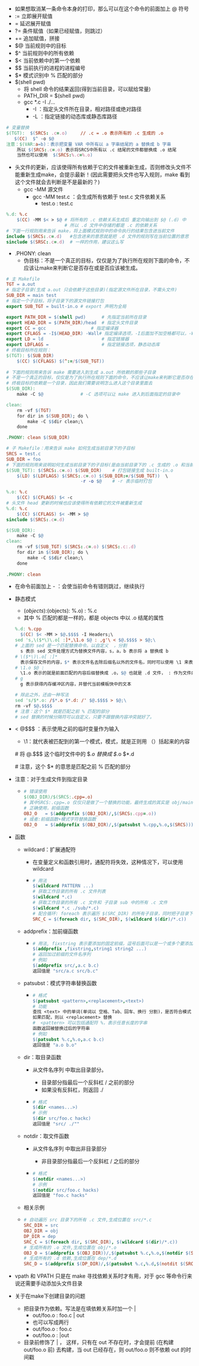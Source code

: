 + 如果想取消某一条命令本身的打印，那么可以在这个命令的前面加上 @ 符号
+ := 立即展开赋值
+ = 延迟展开赋值
+ ?= 条件赋值（如果已经赋值，则跳过）
+ += 追加赋值，拼接
+ $@  当前规则中的目标
+ $^  当前规则中的所有依赖
+ $<  当前依赖中的第一个依赖
+ $$  当前执行的进程的进程编号
+ $*  模式识别中 % 匹配的部分
+ $(shell pwd)
  + 将 shell 命令的结果返回(得到当前目录，可以赋给常量)
  + PATH_DIR = $(shell pwd)
  + gcc *.c -I ./...
    + -I ：指定头文件所在目录，相对路径或绝对路径
    + -L ：指定链接的动态库或静态库路径
```makefile
# 变量替换
$(TGT):  $(SRCS: .c=.o) 	// .c = .o 表示所有的 .c 生成的 .o 
   $(CC)  $^ -o $@
注意：$(VAR:a=b)：表示把变量 VAR 中所有以 a 字串结尾的 a 替换成 b 字串
    所以 $(SRCS:.c=.o) 表示将SRCS中所有以 .c 结尾的文件都替换成 .o 结尾
    当然也可以使用  $(SRCS:%.c=%.o)
```

+ 头文件的更新，应该使得所有依赖于它的文件被重新生成，否则修改头文件不能重新生成make，会提示最新！(因此需要把头文件也写入规则，make 看到这个文件就会去判断是不是最新的？)
  + gcc -MM 源文件
    + gcc -MM test.c ：会生成所有依赖于 test.c 文件依赖关系
      + test.o : test.c

```makefile
%.d: %.c
	$(CC) -MM $< > $@ # 将所有的 .c 依赖关系生成后 重定向输出到 $@ (.d) 中
					  # 所以 .d 文件中存储的都是 .c 的依赖关系
# 下面一行规则用来告诉 make，将上面模式规则中的命令执行的结果包含进当前文件
include $(SRCS:.c=.d)	#包含进来的意思就是把 .d 文件的规则写在当前位置的意思
sinclude $(SRSC:.c=.d)	# 一样的作用，建议这么写
```

+ .PHONY: clean
  + 伪目标：不是一个真正的目标，仅仅是为了执行所在规则下面的命令，不应该让make来判断它是否存在或是否应该被生成。

```makefile
# 主 Makefile
TGT = a.out
# 指定子目录(生成 a.out 只会依赖于这些目录)(指定源文件所在目录，不需头文件)
SUB_DIR = main test
# 指定一个子目标，将子目录下的源文件链接打包
export SUB_TGT = built-in.o	# export 声明为全局

export PATH_DIR = $(shell pwd)		# 先指定当前所在目录
export HEAD_DIR = $(PATH_DIR)/head	# 指定头文件目录
export CC = gcc					# 指定编译器
export CFLAGS = -I$(HEAD_DIR) -Wall# 指定编译选项，-I后面加不加空格都可以，-Wall指定警告选项
export LD = ld						# 指定链接器
export LDFLAGS = 					# 指定链接选项，静态动态库
# 终极目标所在规则：
$(TGT): $(SUB_DIR)
	$(CC) $(CFLAGS) $(^:=/$(SUB_TGT))
	
# 下面的规则用来告诉 make 需要进入到生成 a.out 所依赖的那些子目录
# 不是一个真正的目标，仅仅是为了执行所在规则下面的命令，不应该让make来判断它是否存在或是否应该被生成
# 终极目标的依赖是一个目录，因此我们需要说明怎么进入这个目录里面去
$(SUB_DIR):
	make -C $@				# -C 选项可以让 make 进入到后面指定的目录中

clean:
	rm -vf $(TGT) 
	for dir in $(SUB_DIR); do \
		make -C $$dir clean;\
	done

.PHONY: clean $(SUB_DIR)
```

```makefile
# 子 Makefile：用来告诉 make 如何生成当前目录下的子目标
SRCS = test.c
SUB_DIR = foo
# 下面的规则用来说明如何生成当前目录下的子目标(是由当前目录下的 .c 生成的 .o 和当前目录下的子目录下的子目标临时打包生成)
$(SUB_TGT): $(SRCS:.c=.o) $(SUB_DIR)	# 打包链接生成 built-in.o
	$(LD) $(LDFLAGS) $(SRCS:.c=.o) $(SUB_DIR:=/$(SUB_TGT))	\
							-r -o $@	# -r 表示临时打包	

%.o: %.c
	$(CC) $(CFLAGS) $< -c
# 头文件 head 更新的时候也应该使得所有依赖它的文件被重新生成
%.d: %.c
	$(CC) $(CFLAGS) $< -MM > $@
sinclude $(SRCS:.c=.d)

$(SUB_DIR):
	make -C $@
clean:
	rm -vf $(SUB_TGT) $(SRCS:.c=.o) $(SRCS:.c:.d)
	for dir in $(SUB_DIR); do \
		make -C $$dir clean;\
	done
	
.PHONY: clean
```

+ 在命令前面加上 - ：会使当前命令有错则跳过，继续执行

+ 静态模式

  + $(objects): %.o : %.c  ：表示 ($(objects): %.o) :  %.c
  + 其中 % 匹配的都是一样的，都是 objects 中以 .o 结尾的属性

  ```makefile
  %.d: %.cpp
  	$(CC) $< -MM > $@.$$$$ -I Headers;\
  sed 's,\($*\)\.o[ :]*,\1.o $@ : ,g'\ < $@.$$$$ > $@;\
  # 上面的 sed 是一个匹配替换命令。以自定义  ，分割
  	s 表示 sed 文件处理方式为替换文件内容，s，a，b 表示将 a 替换成 b
  # \($*\)\.o[ :]*
  	表示保存文件的内容，$* 表示文件名去除后缀名以外的文件名，同时可以使用 \1 来表示
  # \1.o $@ : 
  	\1.o 表示的就是前面匹配的内容后缀替换成 .o，$@ 也就是 .d 文件， : 作为文件内容
  # g
  	g 表示获得内存缓冲区内容，并替代当前模板快中的文本
  
  # 除此之外，还由一种写法
  sed 's/$*.o: /$*.o $*.d: /' $@.$$$$ > $@;\
  rm -vf $@.$$$$
  # 注意：这个 $* 就是匹配之前 % 匹配的部分
  # sed 替换的时候分隔符可以自定义，只要不跟替换内容冲突就好了。
  ```

  
  
+ < $@$$$$ ：表示使用之前的临时变量作为输入
  + \1：就代表被匹配到的第一个模式，模式，就是正则用 （）括起来的内容

  \# 将 $@.$$$$ 这个临时文件中的 $*.o 替换成 $*.o $*.d
  
  \# 注意，这个 $* 的意思是匹配之前 % 匹配的部分
  
+ 注意：对于生成文件到指定目录

  + ```makefile
    # 错误使用
    $(OBJ_DIR)/$(SRCS:.cpp=.o)
    # 其中SRCS:.cpp=.o 仅仅只是做了一个替换的功能，最终生成的其实是 obj/main.o area.o
    # 正确使用，前缀函数
    OBJ_O   = $(addprefix $(OBJ_DIR)/,$(SRCS:.cpp=.o))
    # 或者:前缀函数+模式字符替换函数
    OBJ_O   = $(addprefix $(OBJ_DIR)/,$(patsubst %.cpp,%.o,$(SRCS)))
    ```

+ 函数

  + wildcard：扩展通配符

    + 在变量定义和函数引用时，通配符将失效，这种情况下，可以使用 wildcard

    + ```makefile
      # 用法
      $(wildcard PATTERN ...)
      # 获取工作目录的所有 .c 文件列表
      $(wildcard *.c) 
      # 获取工作目录的所有 .c 文件和 子目录 sub 中的所有 .c 文件
      $(wildcard *.c ./sub/*.c)
      # 配合循环: foreach 表示遍历 $(SRC_DIR) 的所有子目录，同时把子目录下的 .c 遍历出来
      SRC_C = $(foreach dir, $(SRC_DIR), $(wildcard $(dir)/*.c))
      ```

  + addprefix：加前缀函数

    + ```makefile
      # 用法, fixstring 表示要添加的固定前缀，逗号后面可以是一个或多个要添加前缀的子字符串，多个字符串以空格隔开
      $(addprefix ,fixstring,string1 string2 ...)
      # 返回加过前缀的文件名序列
      # 例如
      $(addprefix src/,a.c b.c)
      返回值是 "src/a.c src/b.c"
      ```

  + patsubst：模式字符串替换函数

    + ```makefile
      # 格式
      $(patsubst <pattern>,<replacement>,<text>)
      # 功能
      查找 <text> 中的单词(单词以 空格、Tab、回车、换行 分割)，是否符合模式 <pattern>
      如果匹配，则以 <replacement> 替换
      #  <pattern> 可以包括通配符 %，表示任意长度的字串
      函数返回被替换过后的字符串
      # 例如
      $(patsubst %.c,%.o,a.c b.c)
      返回值是 "a.o b.o"
      ```

  + dir：取目录函数

    + 从文件名序列 <names> 中取出目录部分。

      + 目录部分指最后一个反斜杠 / 之前的部分
      + 如果没有反斜杠，则返回 ./

    + ```makefile
      # 格式
      $(dir <names...>)
      # 示例
      $(dir src/foo.c hackc)
      返回值是 "src/ ./""
      ```

  + notdir：取文件函数

    + 从文件名序列 <names> 中取出非目录部分

      + 非目录部分指最后一个反斜杠 / 之后的部分

    + ```makefile
      # 格式
      $(notdir <names...>)
      # 示例
      $(notdir src/foo.c hacks)
      返回值是 "foo.c hacks"
      ```

  + 相关示例

  + ```makefile
    # 自动遍历 src 目录下的所有 .c 文件,生成位置在 src/*.c
    SRC_DIR = src
    OBJ_DIR = obj
    DP_DIR = dep
    SRC_C = $(foreach dir, $(SRC_DIR), $(wildcard $(dir)/*.c))
    # 生成所有的 .o 文件,生成位置在 obj/*.o
    OBJ_O = $(addprefix $(OBJ_DIR))/,$(patsubst %.c,%.o,$(notdir $(SRC_C)))
    # 生成所有的 .d 依赖,生成位置在 dep/*.d
    SRC_D = $(addprefix $(DP_DIR)/,$(patsubst %.c,%.d,$(notdit $(SRC_C))))
    ```

+ vpath 和 VPATH 只是在 make 寻找依赖关系时才有用，对于 gcc 等命令行来说还需要手动添加头文件目录

+ 关于在make下创建目录的问题

  + 把目录作为依赖。写法是在填依赖关系时加一个 |
    + out/foo.o : foo.c | out
    +  也可以写成两行
      + out/foo.o : foo.c
      + out/foo.o : |out
  + 目录前修饰了 | ， 这样，只有在 out 不存在时，才会提前 (在构建 out/foo.o 前)  去构建，当 out 已经存在，则 out/foo.o 则不依赖 out 的时间戳

